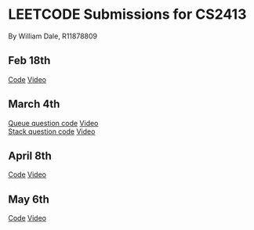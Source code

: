 # LEETCODE Submissions for CS2413
By William Dale, R11878809

## Feb 18th
[Code](feb18.c)
[Video](https://texastechuniversity-my.sharepoint.com/:v:/g/personal/wildale_ttu_edu/EZ5hATH-RDlFgCvKRBN4Es8BNr5K72n-_89voirZ5t-j1w?e=WRET3B&nav=eyJyZWZlcnJhbEluZm8iOnsicmVmZXJyYWxBcHAiOiJTdHJlYW1XZWJBcHAiLCJyZWZlcnJhbFZpZXciOiJTaGFyZURpYWxvZy1MaW5rIiwicmVmZXJyYWxBcHBQbGF0Zm9ybSI6IldlYiIsInJlZmVycmFsTW9kZSI6InZpZXcifX0%3D)


## March 4th
[Queue question code](mar4queue.c) [Video](https://texastechuniversity-my.sharepoint.com/:v:/g/personal/wildale_ttu_edu/Ec-sLtBpdCNOtjRLGFedhGwBkq8la3pOTK2GGWWCfkmdHA?nav=eyJyZWZlcnJhbEluZm8iOnsicmVmZXJyYWxBcHAiOiJPbmVEcml2ZUZvckJ1c2luZXNzIiwicmVmZXJyYWxBcHBQbGF0Zm9ybSI6IldlYiIsInJlZmVycmFsTW9kZSI6InZpZXciLCJyZWZlcnJhbFZpZXciOiJNeUZpbGVzTGlua0NvcHkifX0&e=TAQ6xs)
<br />
[Stack question code](mar4stack.c) [Video](https://texastechuniversity-my.sharepoint.com/:v:/g/personal/wildale_ttu_edu/EZsAA-PTwElJiXviPbA2fQQB2yFwSJwSMsaATyWUlnueBQ?nav=eyJyZWZlcnJhbEluZm8iOnsicmVmZXJyYWxBcHAiOiJPbmVEcml2ZUZvckJ1c2luZXNzIiwicmVmZXJyYWxBcHBQbGF0Zm9ybSI6IldlYiIsInJlZmVycmFsTW9kZSI6InZpZXciLCJyZWZlcnJhbFZpZXciOiJNeUZpbGVzTGlua0NvcHkifX0&e=ryeq7W)
<br />

## April 8th
[Code](apr8.c)
[Video](https://texastechuniversity-my.sharepoint.com/:v:/g/personal/wildale_ttu_edu/EYzvDnErnJdDrFN-TXEKeNMB9FV2u0AXLRiaSieWM6DFGQ?e=61eHSk&nav=eyJyZWZlcnJhbEluZm8iOnsicmVmZXJyYWxBcHAiOiJTdHJlYW1XZWJBcHAiLCJyZWZlcnJhbFZpZXciOiJTaGFyZURpYWxvZy1MaW5rIiwicmVmZXJyYWxBcHBQbGF0Zm9ybSI6IldlYiIsInJlZmVycmFsTW9kZSI6InZpZXcifX0%3D)

## May 6th
[Code](may6.c)
[Video](https://texastechuniversity-my.sharepoint.com/:v:/g/personal/wildale_ttu_edu/EcrMRHi9QddGuQLQflujNWYBjGlN25OcDa3SK0qmljFgAw?e=alXpHY&nav=eyJyZWZlcnJhbEluZm8iOnsicmVmZXJyYWxBcHAiOiJTdHJlYW1XZWJBcHAiLCJyZWZlcnJhbFZpZXciOiJTaGFyZURpYWxvZy1MaW5rIiwicmVmZXJyYWxBcHBQbGF0Zm9ybSI6IldlYiIsInJlZmVycmFsTW9kZSI6InZpZXcifX0%3D)
